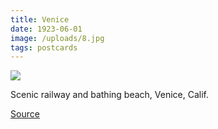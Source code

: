 ```yaml
---
title: Venice
date: 1923-06-01
image: /uploads/8.jpg
tags: postcards
---
```


![](/uploads/8.jpg)

Scenic railway and bathing beach, Venice, Calif.

[Source](https://flic.kr/p/qFbqon)